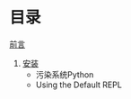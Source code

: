 # 目录

[前言][content]


1. [安装][setup]
	- 污染系统Python
	- Using the Default REPL





[content]:./前言.md
[setup]:./安装.md